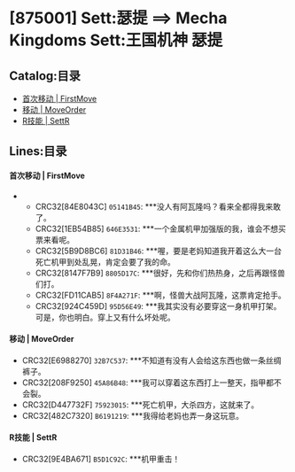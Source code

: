 # [875001] Sett:瑟提 ==> Mecha Kingdoms Sett:王国机神 瑟提
## Catalog:目录
* [首次移动 | FirstMove](#首次移动--FirstMove)
* [移动 | MoveOrder](#移动--MoveOrder)
* [R技能 | SettR](#R技能--SettR)

## Lines:目录
#### 首次移动 | FirstMove
- - CRC32[84E8043C] `05141B45`: ***没人有阿瓦隆吗？看来全都得我来敢了。
  - CRC32[1EB54B85] `646E3531`: ***一个金属机甲加强版的我，谁会不想买票来看呢。
  - CRC32[5B9D8BC6] `81D31B46`: ***喔，要是老妈知道我开着这么大一台死亡机甲到处乱晃，肯定会要了我的命。
  - CRC32[8147F7B9] `8805D17C`: ***很好，先和你们热热身，之后再跟怪兽们打。
  - CRC32[FD11CAB5] `8F4A271F`: ***啊，怪兽大战阿瓦隆，这票肯定抢手。
  - CRC32[924C459D] `95D56E49`: ***我其实没有必要穿这一身机甲打架。可是，你也明白。穿上又有什么坏处呢。

#### 移动 | MoveOrder
  - CRC32[E6988270] `32B7C537`: ***不知道有没有人会给这东西也做一条丝绸裤子。
  - CRC32[208F9250] `45A86B48`: ***我可以穿着这东西打上一整天，指甲都不会裂。
  - CRC32[D447732F] `75923015`: ***死亡机甲，大杀四方，这就来了。
  - CRC32[482C7320] `B6191219`: ***我得给老妈也弄一身这玩意。

#### R技能 | SettR
  - CRC32[9E4BA671] `B5D1C92C`: ***机甲重击！